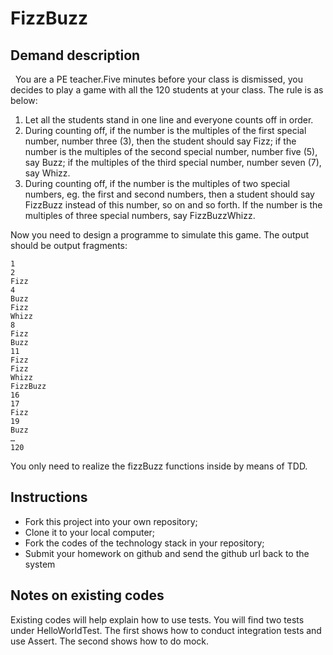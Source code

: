 # FizzBuzz

## Demand description

  You are a PE teacher.Five minutes before your class is dismissed, you decides to play a game with all the 120 students at your class. The rule is as below: 


1. Let all the students stand in one line and everyone counts off in order.
2. During counting off, if the number is the multiples of the first special number, number three (3), then the student should say Fizz; if the number is the multiples of the second special number, number five (5), say Buzz; if the multiples of the third special number, number seven (7), say Whizz. 
3. During counting off, if the number is the multiples of two special numbers, eg. the first and second numbers, then a student should say FizzBuzz instead of this number, so on and so forth. If the number is the multiples of three special numbers, say FizzBuzzWhizz.
  
Now you need to design a programme to simulate this game. The output should be output fragments: 

```
1
2
Fizz
4
Buzz
Fizz
Whizz
8
Fizz
Buzz
11
Fizz 
Fizz
Whizz
FizzBuzz
16
17
Fizz
19
Buzz 
… 
120 
```

You only need to realize the fizzBuzz functions inside by means of TDD.

## Instructions

- Fork this project into your own repository;
- Clone it to your local computer;
- Fork the codes of the technology stack in your repository;
- Submit your homework on github and send the github url back to the system

## Notes on existing codes

Existing codes will help explain how to use tests. You will find two tests under HelloWorldTest. The first shows how to conduct integration tests and use Assert. 
The second shows how to do mock. 
